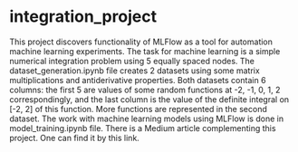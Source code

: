 # integration_project
This project discovers functionality of MLFlow as a tool for automation machine learning experiments. The task for machine learning is a simple numerical integration problem using 5 equally spaced nodes. The dataset_generation.ipynb file creates 2 datasets using some matrix multiplications and antiderivative properties. Both datasets contain 6 columns: the first 5 are values of some random functions at -2, -1, 0, 1, 2 correspondingly, and the last column is the value of the definite integral on [-2, 2] of this function. More functions are represented in the second dataset. The work with machine learning models using MLFlow is done in model_training.ipynb file. There is a Medium article complementing this project. One can find it by this link.
